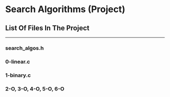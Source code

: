 # Search Algorithms (Project)
## List Of Files In The Project
---
### search_algos.h

### 0-linear.c

### 1-binary.c

### 2-O, 3-O, 4-O, 5-O, 6-O 
